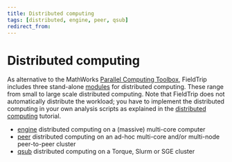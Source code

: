 ```yaml
---
title: Distributed computing
tags: [distributed, engine, peer, qsub]
redirect_from:
---
```


# Distributed computing

As alternative to the MathWorks [Parallel Computing Toolbox](https://www.mathworks.com/products/parallel-computing.html), FieldTrip includes three stand-alone [modules](/development/architecture/#modular-organization) for distributed computing. These range from small to large scale distributed computing. Note that FieldTrip does not automatically distribute the workload; you have to implement the distributed computing in your own analysis scripts as explained in the [distributed computing](/tutorial/distributedcomputing) tutorial.

- [engine](/development/module/engine) distributed computing on a (massive) multi-core computer
- [peer](/development/module/peer) distributed computing on an ad-hoc multi-core and/or multi-node peer-to-peer cluster
- [qsub](/development/module/qsub) distributed computing on a Torque, Slurm or SGE cluster

